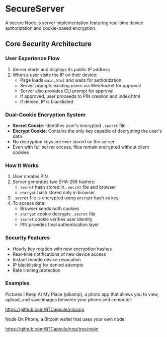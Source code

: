 # SecureServer

A secure Node.js server implementation featuring real-time device authorization and cookie-based encryption.

## Core Security Architecture


### User Experience Flow

1. Server starts and displays its public IP address
2. When a user visits the IP on their device:
   - Page loads `main.html` and waits for authorization
   - Server prompts existing users via WebSocket for approval
   - Server also provides CLI prompt for approval
   - If approved, user proceeds to PIN creation and index.html
   - If denied, IP is blacklisted


### Dual-Cookie Encryption System
- **Secret Cookie**: Identifies user's encrypted `.secret` file
- **Encrypt Cookie**: Contains the only key capable of decrypting the user's data
- No decryption keys are ever stored on the server
- Even with full server access, files remain encrypted without client cookies

### How It Works
1. User creates PIN
2. Server generates two SHA-256 hashes:
   - `secret` hash stored in `.secret` file and browser
   - `encrypt` hash stored only in browser
3. `.secret` file is encrypted using `encrypt` hash as key
4. To access data:
   - Browser sends both cookies
   - `encrypt` cookie decrypts `.secret` file
   - `secret` cookie verifies user identity
   - PIN provides final authentication layer

### Security Features
- Hourly key rotation with new encryption hashes
- Real-time notifications of new device access
- Instant remote device revocation
- IP blacklisting for denied attempts
- Rate limiting protection

### Examples

Pictures I Keep At My Place (pikamp), a photo app that allows you to view, upload, and save images between your phone and computer:

https://github.com/BTCapsule/pikamp

Node On Phone, a Bitcoin wallet that uses your own node:

https://github.com/BTCapsule/nop/tree/main



